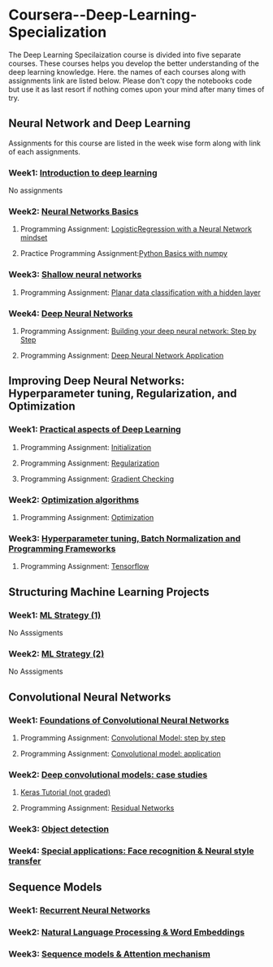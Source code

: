 # Coursera--Deep-Learning-Specialization

The Deep Learning Specilaization course is divided into five separate courses. These courses helps you develop the better understanding of the deep learning knowledge. Here. the names of each courses along with assignments link are listed below. Please don't copy the notebooks code but use it as last resort if nothing comes upon your mind after many times of try.

## Neural Network and Deep Learning

Assignments for this course are listed in the week wise form along with link of each assignments.

### Week1: [Introduction to deep learning](./Neural-Networks-and-Deep-Learning/Week1)

 No assignments

### Week2: [Neural Networks Basics](./Neural-Networks-and-Deep-Learning/Week2)

1. Programming Assignment: [LogisticRegression with a Neural Network mindset](./Neural-Networks-and-Deep-Learning/Week2/Logistic_Regression_with_a_Neural_Network_mindset_v6a.ipynb)

2. Practice Programming Assignment:[Python Basics with numpy](./Neural-Networks-and-Deep-Learning/Week2/Python_Basics_With_Numpy_v3a.ipynb)

### Week3: [Shallow neural networks](./Neural-Networks-and-Deep-Learning/Week3)

1. Programming Assignment: [Planar data classification with a hidden layer](./Neural-Networks-and-Deep-Learning/Week3/Planar_data_classification_with_onehidden_layer_v6c.ipynb)

### Week4: [Deep Neural Networks](./Neural-Networks-and-Deep-Learning/Week4)

1. Programming Assignment: [Building your deep neural network: Step by Step](./Neural-Networks-and-Deep-Learning/Week4/Building_your_Deep_Neural_Network_Step_by_Step_v8a.ipynb)

2. Programming Assignment: [Deep Neural Network Application](./Neural-Networks-and-Deep-Learning/Week4/Deep+Neural+Network+-+Application+v8.ipynb)
  
## Improving Deep Neural Networks: Hyperparameter tuning, Regularization, and Optimization


### Week1: [Practical aspects of Deep Learning](./Improving-Deep-Neural-Networks/Week1)

 1. Programming Assignment: [Initialization](./Improving-Deep-Neural-Networks/Week1/Initialization.ipynb)

 2. Programming Assignment: [Regularization](./Improving-Deep-Neural-Networks/Week1/Regularization_v2a.ipynb)

 3. Programming Assignment: [Gradient Checking](./Improving-Deep-Neural-Networks/Week1/Gradient+Checking+v1.ipynb)

 ### Week2: [Optimization algorithms](./Improving-Deep-Neural-Networks/Week2)

 1. Programming Assignment: [Optimization](./Improving-Deep-Neural-Networks/Week2/Optimization_methods_v1b.ipynb)

 ### Week3: [Hyperparameter tuning, Batch Normalization and Programming Frameworks](./Improving-Deep-Neural-Networks/Week3)

 1. Programming Assignment: [Tensorflow](./Improving-Deep-Neural-Networks/Week3/TensorFlow_Tutorial_v3b.ipynb)

## Structuring Machine Learning Projects

### Week1: [ML Strategy (1)](./Structuring-Machine-Learning-Projects/Week1)

 No Asssigments

### Week2: [ML Strategy (2)](./Structuring-Machine-Learning-Projects/Week2)

 No Asssigments

## Convolutional Neural Networks

### Week1: [Foundations of Convolutional Neural Networks](./Convolutional-Neural-Networks/Week1)

1. Programming Assignment: [Convolutional Model: step by step](./Convolutional-Neural-Networks/Week1/Convolution_model_Step_by_Step_v2a.ipynb)

2. Programming Assignment: [Convolutional model: application](./Convolutional-Neural-Networks/Week1/Convolution_model_Application_v1a.ipynb)

### Week2: [Deep convolutional models: case studies](./Convolutional-Neural-Networks/Week2)

1. [Keras Tutorial (not graded)](./Convolutional-Neural-Networks/Week2/Keras_Tutorial_v2a.ipynb)

2. Programming Assignment: [Residual Networks](./Convolutional-Neural-Networks/Week2/Residual_Networks_v2a.ipynb)

### Week3: [Object detection](./Convolutional-Neural-Networks/Week3)

### Week4: [Special applications: Face recognition & Neural style transfer](./Convolutional-Neural-Networks/Week4)

## Sequence Models
    
### Week1: [Recurrent Neural Networks](./Sequence-Models/Week1)

### Week2: [Natural Language Processing & Word Embeddings](./Sequence-Models/Week2)

### Week3: [Sequence models & Attention mechanism](./Sequence-Models/Week3)
